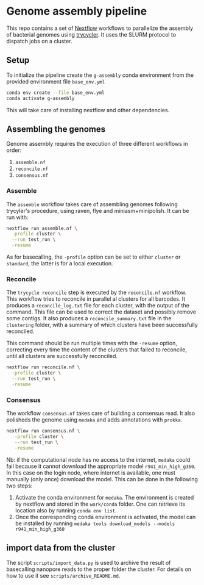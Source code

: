 # Genome assembly pipeline

This repo contains a set of [Nextflow](https://www.nextflow.io/) workflows to parallelize the assembly of bacterial genomes using [trycycler](https://github.com/rrwick/Trycycler). It uses the SLURM protocol to dispatch jobs on a cluster.

## Setup

To initialize the pipeline create the `g-assembly` conda environment from the provided environment file `base_env.yml`

```bash
conda env create --file base_env.yml
conda activate g-assembly
```

This will take care of installing nextflow and other dependencies.

## Assembling the genomes

Genome assembly requires the execution of three different workflows in order:
1. `assemble.nf`
2. `reconcile.nf`
3. `consensus.nf`

### Assemble

The `assemble` workflow takes care of assembling genomes following trycyler's procedure, using raven, flye and miniasm+minipolish. It can be run with:

```bash
nextflow run assemble.nf \
  -profile cluster \
  --run test_run \
  -resume
```

As for basecalling, the `-profile` option can be set to either `cluster` or `standard`, the latter is for a local execution.

### Reconcile

The `trycycle reconcile` step is executed by the `reconcile.nf` workflow. This workflow tries to reconcile in parallel al clusters for all barcodes. It produces a `reconcile_log.txt` file for each cluster, with the output of the command. This file can be used to correct the dataset and possibly remove some contigs. It also produces a `reconcile_summary.txt` file in the `clustering` folder, with a summary of which clusters have been successfully reconciled.

This command should be run multiple times with the `-resume` option, correcting every time the content of the clusters that failed to reconcile, until all clusters are successfully reconciled.

```bash
nextflow run reconcile.nf \
  -profile cluster \
  --run test_run \
  -resume
```

### Consensus

The workflow `consensus.nf` takes care of building a consensus read. It also polisheds the genome using `medaka` and adds annotations with `prokka`.

```bash
nextflow run consensus.nf \
   -profile cluster \
   --run test_run \
   -resume
```

Nb: if the computational node has no access to the internet, `medaka` could fail because it cannot download the appropriate model `r941_min_high_g360`. In this case on the login node, where internet is available, one must manually (only once) download the model. This can be done in the following two steps:

1. Activate the conda environment for `medaka`. The environment is created by nextflow and stored in the `work/conda` folder. One can retrieve its location also by running `conda env list`.
2. Once the corresponding conda environment is activated, the model can be installed by running `medaka tools download_models --models r941_min_high_g360`


## import data from the cluster

The script `scripts/import_data.py` is used to archive the result of basecalling nanopore reads to the proper folder the cluster.
For details on how to use it see `scripts/archive_README.md`.